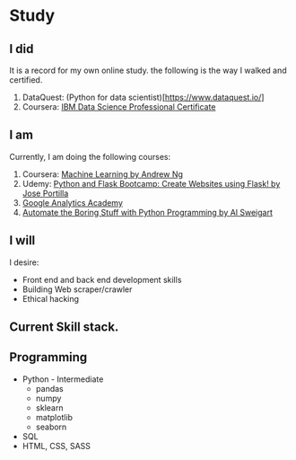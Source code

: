 # Study
## I did
It is a record for my own online study. the following is the way I walked and certified.
1. DataQuest: (Python for data scientist)[https://www.dataquest.io/]
2. Coursera: [IBM Data Science Professional Certificate](https://www.coursera.org/professional-certificates/ibm-data-science)

## I am
Currently, I am doing the following courses:
1. Coursera: [Machine Learning by Andrew Ng](https://www.coursera.org/learn/machine-learning)
2. Udemy: [Python and Flask Bootcamp: Create Websites using Flask! by Jose Portilla](https://www.udemy.com/user/joseportilla/)
3. [Google Analytics Academy](https://analytics.google.com/analytics/academy/)
4. [Automate the Boring Stuff with Python Programming by Al Sweigart](https://www.udemy.com/course/automate/)


## I will
I desire:
- Front end and back end development skills
- Building Web scraper/crawler
- Ethical hacking


## Current Skill stack.
## Programming
- Python - Intermediate
    - pandas
    - numpy
    - sklearn
    - matplotlib
    - seaborn
- SQL
- HTML, CSS, SASS

